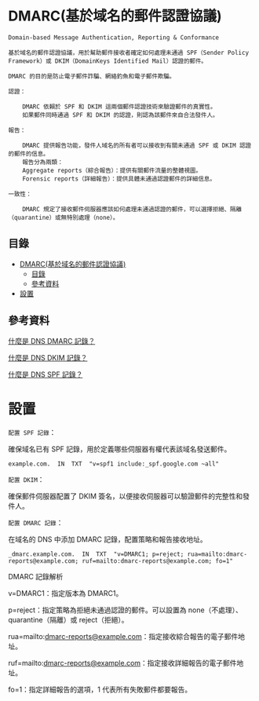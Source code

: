 # DMARC(基於域名的郵件認證協議)

```
Domain-based Message Authentication, Reporting & Conformance

基於域名的郵件認證協議，用於幫助郵件接收者確定如何處理未通過 SPF（Sender Policy Framework）或 DKIM（DomainKeys Identified Mail）認證的郵件。

DMARC 的目的是防止電子郵件詐騙、網絡釣魚和電子郵件欺騙。

認證：

    DMARC 依賴於 SPF 和 DKIM 這兩個郵件認證技術來驗證郵件的真實性。
    如果郵件同時通過 SPF 和 DKIM 的認證，則認為該郵件來自合法發件人。

報告：

    DMARC 提供報告功能，發件人域名的所有者可以接收到有關未通過 SPF 或 DKIM 認證的郵件的信息。
    報告分為兩類：
    Aggregate reports（綜合報告）：提供有關郵件流量的整體視圖。
    Forensic reports（詳細報告）：提供具體未通過認證郵件的詳細信息。

一致性：

    DMARC 規定了接收郵件伺服器應該如何處理未通過認證的郵件，可以選擇拒絕、隔離（quarantine）或無特別處理（none）。
```

## 目錄

- [DMARC(基於域名的郵件認證協議)](#dmarc基於域名的郵件認證協議)
  - [目錄](#目錄)
  - [參考資料](#參考資料)
- [設置](#設置)

## 參考資料

[什麼是 DNS DMARC 記錄？](https://www.cloudflare.com/zh-tw/learning/dns/dns-records/dns-dmarc-record/)

[什麼是 DNS DKIM 記錄？](https://www.cloudflare.com/zh-tw/learning/dns/dns-records/dns-dkim-record/)

[什麼是 DNS SPF 記錄？](https://www.cloudflare.com/zh-tw/learning/dns/dns-records/dns-spf-record/)

# 設置

`配置 SPF 記錄`：

確保域名已有 SPF 記錄，用於定義哪些伺服器有權代表該域名發送郵件。

```
example.com.  IN  TXT  "v=spf1 include:_spf.google.com ~all"
```

`配置 DKIM`：

確保郵件伺服器配置了 DKIM 簽名，以便接收伺服器可以驗證郵件的完整性和發件人。

`配置 DMARC 記錄`：

在域名的 DNS 中添加 DMARC 記錄，配置策略和報告接收地址。

```
_dmarc.example.com.  IN  TXT  "v=DMARC1; p=reject; rua=mailto:dmarc-reports@example.com; ruf=mailto:dmarc-reports@example.com; fo=1"
```

DMARC 記錄解析

v=DMARC1：指定版本為 DMARC1。

p=reject：指定策略為拒絕未通過認證的郵件。可以設置為 none（不處理）、quarantine（隔離）或 reject（拒絕）。

rua=mailto:dmarc-reports@example.com：指定接收綜合報告的電子郵件地址。

ruf=mailto:dmarc-reports@example.com：指定接收詳細報告的電子郵件地址。

fo=1：指定詳細報告的選項，1 代表所有失敗郵件都要報告。
